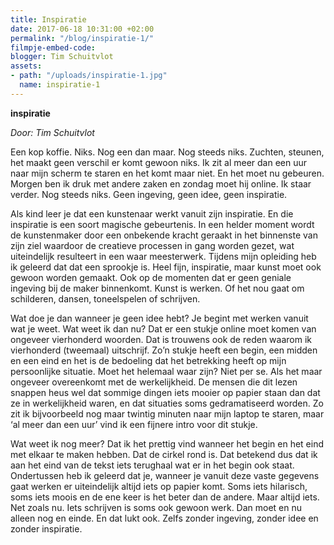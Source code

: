 ```yaml
---
title: Inspiratie
date: 2017-06-18 10:31:00 +02:00
permalink: "/blog/inspiratie-1/"
filmpje-embed-code: 
blogger: Tim Schuitvlot
assets:
- path: "/uploads/inspiratie-1.jpg"
  name: inspiratie-1
---
```


**inspiratie**

*Door: Tim Schuitvlot*

Een kop koffie. Niks. Nog een dan maar. Nog steeds niks. Zuchten, steunen, het maakt geen verschil er komt gewoon niks. Ik zit al meer dan een uur naar mijn scherm te staren en het komt maar niet. En het moet nu gebeuren. Morgen ben ik druk met andere zaken en zondag moet hij online. Ik staar verder. Nog steeds niks. Geen ingeving, geen idee, geen inspiratie.

Als kind leer je dat een kunstenaar werkt vanuit zijn inspiratie. En die inspiratie is een soort magische gebeurtenis. In een helder moment wordt de kunstenmaker door een onbekende kracht geraakt in het binnenste van zijn ziel waardoor de creatieve processen in gang worden gezet, wat uiteindelijk resulteert in een waar meesterwerk. Tijdens mijn opleiding heb ik geleerd dat dat een sprookje is. Heel fijn, inspiratie, maar kunst moet ook gewoon worden gemaakt. Ook op de momenten dat er geen geniale ingeving bij de maker binnenkomt. Kunst is werken. Of het nou gaat om schilderen, dansen, toneelspelen of schrijven.  

Wat doe je dan wanneer je geen idee hebt? Je begint met werken vanuit wat je weet. Wat weet ik dan nu? Dat er een stukje online moet komen van ongeveer vierhonderd woorden. Dat is trouwens ook de reden waarom ik vierhonderd (tweemaal) uitschrijf. Zo’n stukje heeft een begin, een midden en een eind en het is de bedoeling dat het betrekking heeft op mijn persoonlijke situatie. Moet het helemaal waar zijn? Niet per se. Als het maar ongeveer overeenkomt met de werkelijkheid. De mensen die dit lezen snappen heus wel dat sommige dingen iets mooier op papier staan dan dat ze in werkelijkheid waren, en dat situaties soms gedramatiseerd worden. Zo zit ik bijvoorbeeld nog maar twintig minuten naar mijn laptop te staren, maar ‘al meer dan een uur’ vind ik een fijnere intro voor dit stukje. 

Wat weet ik nog meer? Dat ik het prettig vind wanneer het begin en het eind met elkaar te maken hebben. Dat de cirkel rond is. Dat betekend dus dat ik aan het eind van de tekst iets terughaal wat er in het begin ook staat. Ondertussen heb ik geleerd dat je, wanneer je vanuit deze vaste gegevens gaat werken er uiteindelijk altijd iets op papier komt. Soms iets hilarisch, soms iets moois en de ene keer is het beter dan de andere. Maar altijd iets. Net zoals nu. Iets schrijven is soms ook gewoon werk. Dan moet en nu alleen nog en einde. En dat lukt ook. Zelfs zonder ingeving, zonder idee en zonder inspiratie.
